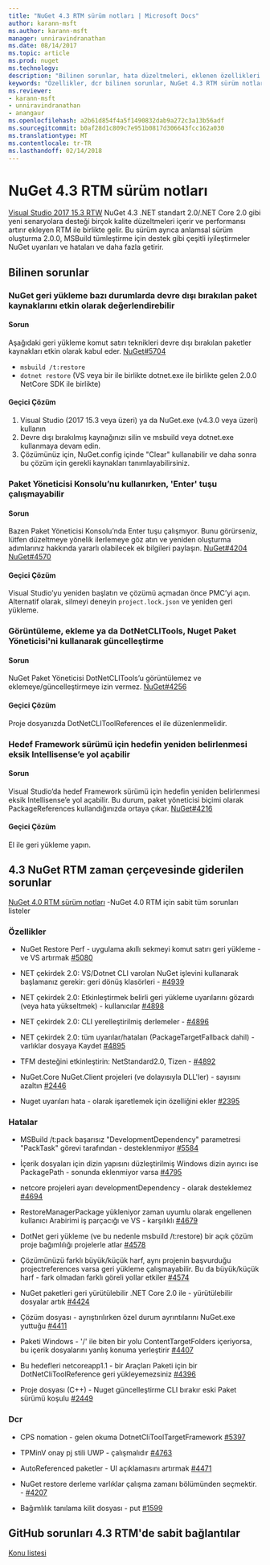 ```yaml
---
title: "NuGet 4.3 RTM sürüm notları | Microsoft Docs"
author: karann-msft
ms.author: karann-msft
manager: unniravindranathan
ms.date: 08/14/2017
ms.topic: article
ms.prod: nuget
ms.technology: 
description: "Bilinen sorunlar, hata düzeltmeleri, eklenen özellikleri ve dcr dahil olmak üzere NuGet 4.3 RTM için sürüm notları."
keywords: "Özellikler, dcr bilinen sorunlar, NuGet 4.3 RTM sürüm notları, hata düzeltmeleri eklendi"
ms.reviewer:
- karann-msft
- unniravindranathan
- anangaur
ms.openlocfilehash: a2b61d854f4a5f1490832dab9a272c3a13b56adf
ms.sourcegitcommit: b0af28d1c809c7e951b0817d306643fcc162a030
ms.translationtype: MT
ms.contentlocale: tr-TR
ms.lasthandoff: 02/14/2018
---
```

# <a name="nuget-43-rtm-release-notes"></a>NuGet 4.3 RTM sürüm notları

[Visual Studio 2017 15.3 RTW](https://www.visualstudio.com/news/releasenotes/vs2017-relnotes) NuGet 4.3 .NET standart 2.0/.NET Core 2.0 gibi yeni senaryolara desteği birçok kalite düzeltmeleri içerir ve performansı artırır ekleyen RTM ile birlikte gelir. Bu sürüm ayrıca anlamsal sürüm oluşturma 2.0.0, MSBuild tümleştirme için destek gibi çeşitli iyileştirmeler NuGet uyarıları ve hataları ve daha fazla getirir.

## <a name="known-issues"></a>Bilinen sorunlar

### <a name="nuget-restore-may-treat-disabled-package-sources-as-enabled-in-some-cases"></a>NuGet geri yükleme bazı durumlarda devre dışı bırakılan paket kaynaklarını etkin olarak değerlendirebilir

#### <a name="issue"></a>Sorun

Aşağıdaki geri yükleme komut satırı teknikleri devre dışı bırakılan paketler kaynakları etkin olarak kabul eder. [NuGet#5704](https://github.com/NuGet/Home/issues/5704)
- `msbuild /t:restore`
- `dotnet restore` (VS veya bir ile birlikte dotnet.exe ile birlikte gelen 2.0.0 NetCore SDK ile birlikte)

#### <a name="workaround"></a>Geçici Çözüm

1. Visual Studio (2017 15.3 veya üzeri) ya da NuGet.exe (v4.3.0 veya üzeri) kullanın
1. Devre dışı bırakılmış kaynağınızı silin ve msbuild veya dotnet.exe kullanmaya devam edin.
1. Çözümünüz için, NuGet.config içinde "Clear" kullanabilir ve daha sonra bu çözüm için gerekli kaynakları tanımlayabilirsiniz.

### <a name="while-using-package-manager-console-enter-key-may-not-work"></a>Paket Yöneticisi Konsolu’nu kullanırken, 'Enter' tuşu çalışmayabilir

#### <a name="issue"></a>Sorun

Bazen Paket Yöneticisi Konsolu’nda Enter tuşu çalışmıyor. Bunu görürseniz, lütfen düzeltmeye yönelik ilerlemeye göz atın ve yeniden oluşturma adımlarınız hakkında yararlı olabilecek ek bilgileri paylaşın. [NuGet#4204](https://github.com/NuGet/Home/issues/4204) [NuGet#4570](https://github.com/NuGet/Home/issues/4570)

#### <a name="workaround"></a>Geçici Çözüm

Visual Studio’yu yeniden başlatın ve çözümü açmadan önce PMC’yi açın. Alternatif olarak, silmeyi deneyin `project.lock.json` ve yeniden geri yükleme.

### <a name="you-are-unable-to-view-add-or-update-dotnetclitools-using-nuget-package-manager"></a>Görüntüleme, ekleme ya da DotNetCLITools, Nuget Paket Yöneticisi'ni kullanarak güncelleştirme

#### <a name="issue"></a>Sorun

NuGet Paket Yöneticisi DotNetCLITools’u görüntülemez ve eklemeye/güncelleştirmeye izin vermez. [NuGet#4256](https://github.com/NuGet/Home/issues/4256)

#### <a name="workaround"></a>Geçici Çözüm

Proje dosyanızda DotNetCLIToolReferences el ile düzenlenmelidir.

### <a name="retargeting-target-framework-version-may-lead-to-incomplete-intellisense"></a>Hedef Framework sürümü için hedefin yeniden belirlenmesi eksik Intellisense’e yol açabilir

#### <a name="issue"></a>Sorun

Visual Studio’da hedef Framework sürümü için hedefin yeniden belirlenmesi eksik Intellisense’e yol açabilir. Bu durum, paket yöneticisi biçimi olarak PackageReferences kullandığınızda ortaya çıkar. [NuGet#4216](https://github.com/NuGet/Home/issues/4216)

#### <a name="workaround"></a>Geçici Çözüm

El ile geri yükleme yapın.

## <a name="issues-fixed-in-nuget-43-rtm-timeframe"></a>4.3 NuGet RTM zaman çerçevesinde giderilen sorunlar

[NuGet 4.0 RTM sürüm notları](../release-notes/nuget-4.0-RTM.md) -NuGet 4.0 RTM için sabit tüm sorunları listeler

### <a name="features"></a>Özellikler

- NuGet Restore Perf - uygulama akıllı sekmeyi komut satırı geri yükleme - ve VS artırmak [#5080](https://github.com/NuGet/Home/issues/5080)

- NET çekirdek 2.0: VS/Dotnet CLI varolan NuGet işlevini kullanarak başlamanız gerekir: geri dönüş klasörleri - [#4939](https://github.com/NuGet/Home/issues/4939)

- NET çekirdek 2.0: Etkinleştirmek belirli geri yükleme uyarılarını gözardı (veya hata yükseltmek) - kullanıcılar [#4898](https://github.com/NuGet/Home/issues/4898)

- NET çekirdek 2.0: CLI yerelleştirilmiş derlemeler - [#4896](https://github.com/NuGet/Home/issues/4896)

- NET çekirdek 2.0: tüm uyarılar/hataları (PackageTargetFallback dahil) - varlıklar dosyaya Kaydet [#4895](https://github.com/NuGet/Home/issues/4895)

- TFM desteğini etkinleştirin: NetStandard2.0, Tizen - [#4892](https://github.com/NuGet/Home/issues/4892)

- NuGet.Core NuGet.Client projeleri (ve dolayısıyla DLL'ler) - sayısını azaltın [#2446](https://github.com/NuGet/Home/issues/2446)

- Nuget uyarıları hata - olarak işaretlemek için özelliğini ekler [#2395](https://github.com/NuGet/Home/issues/2395)

### <a name="bugs"></a>Hatalar

- MSBuild /t:pack başarısız "DevelopmentDependency" parametresi "PackTask" görevi tarafından - desteklenmiyor [#5584](https://github.com/NuGet/Home/issues/5584)

- İçerik dosyaları için dizin yapısını düzleştirilmiş Windows dizin ayırıcı ise PackagePath - sonunda eklenmiyor varsa [#4795](https://github.com/NuGet/Home/issues/4795)

- netcore projeleri ayarı developmentDependency - olarak desteklemez [#4694](https://github.com/NuGet/Home/issues/4694)

- RestoreManagerPackage yükleniyor zaman uyumlu olarak engellenen kullanıcı Arabirimi iş parçacığı ve VS - karşılıklı [#4679](https://github.com/NuGet/Home/issues/4679)

- DotNet geri yükleme (ve bu nedenle msbuild /t:restore) bir açık çözüm proje bağımlılığı projelerle atlar [#4578](https://github.com/NuGet/Home/issues/4578)

- Çözümünüzü farklı büyük/küçük harf, aynı projenin başvurduğu projectreferences varsa geri yükleme çalışmayabilir. Bu da büyük/küçük harf - fark olmadan farklı göreli yollar etkiler [#4574](https://github.com/NuGet/Home/issues/4574)

- NuGet paketleri geri yürütülebilir .NET Core 2.0 ile - yürütülebilir dosyalar artık [#4424](https://github.com/NuGet/Home/issues/4424)

- Çözüm dosyası - ayrıştırılırken özel durum ayrıntılarını NuGet.exe yuttuğu [#4411](https://github.com/NuGet/Home/issues/4411)

- Paketi Windows - '/' ile biten bir yolu ContentTargetFolders içeriyorsa, bu içerik dosyalarını yanlış konuma yerleştirir [#4407](https://github.com/NuGet/Home/issues/4407)

- Bu hedefleri netcoreapp1.1 - bir Araçları Paketi için bir DotNetCliToolReference geri yükleyemezsiniz [#4396](https://github.com/NuGet/Home/issues/4396)

- Proje dosyası (C++) - Nuget güncelleştirme CLI bırakır eski Paket sürümü koşulu [#2449](https://github.com/NuGet/Home/issues/2449)

### <a name="dcrs"></a>Dcr

- CPS nomation - gelen okuma DotnetCliToolTargetFramework [#5397](https://github.com/NuGet/Home/issues/5397)

- TPMinV onay pj stili UWP - çalışmalıdır [#4763](https://github.com/NuGet/Home/issues/4763)

- AutoReferenced paketler - UI açıklamasını artırmak [#4471](https://github.com/NuGet/Home/issues/4471)

- NuGet restore derleme varlıklar çalışma zamanı bölümünden seçmektir. - [#4207](https://github.com/NuGet/Home/issues/4207)

- Bağımlılık tanılama kilit dosyası - put [#1599](https://github.com/NuGet/Home/issues/1599)

## <a name="links-to-github-issues-fixed-in-43-rtm"></a>GitHub sorunları 4.3 RTM'de sabit bağlantılar

[Konu listesi](https://github.com/NuGet/Home/issues?q=is%3Aissue+is%3Aclosed+milestone%3A%224.3")
